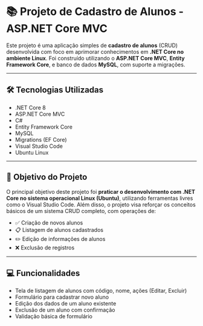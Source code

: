 # 📚 Projeto de Cadastro de Alunos - ASP.NET Core MVC

Este projeto é uma aplicação simples de **cadastro de alunos** (CRUD) desenvolvida com foco em aprimorar conhecimentos em **.NET Core no ambiente Linux**. Foi construído utilizando o **ASP.NET Core MVC**, **Entity Framework Core**, e banco de dados **MySQL**, com suporte a migrações.

---

## 🛠️ Tecnologias Utilizadas

- .NET Core 8
- ASP.NET Core MVC
- C#
- Entity Framework Core
- MySQL
- Migrations (EF Core)
- Visual Studio Code
- Ubuntu Linux

---

## 🎯 Objetivo do Projeto

O principal objetivo deste projeto foi **praticar o desenvolvimento com .NET Core no sistema operacional Linux (Ubuntu)**, utilizando ferramentas livres como o Visual Studio Code. Além disso, o projeto visa reforçar os conceitos básicos de um sistema CRUD completo, com operações de:

- ✅ Criação de novos alunos  
- 📋 Listagem de alunos cadastrados  
- ✏️ Edição de informações de alunos  
- ❌ Exclusão de registros  

---

## 💻 Funcionalidades

- Tela de listagem de alunos com código, nome, ações (Editar, Excluir)
- Formulário para cadastrar novo aluno
- Edição dos dados de um aluno existente
- Exclusão de um aluno com confirmação
- Validação básica de formulário
